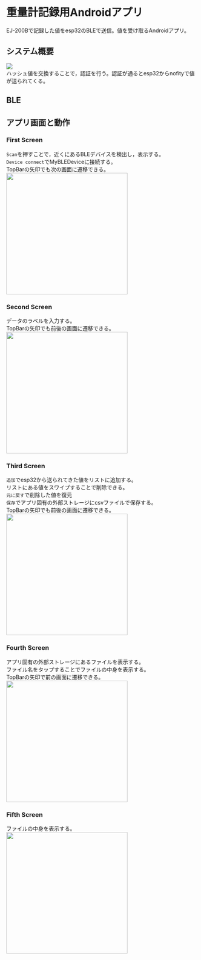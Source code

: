 # 重量計記録用Androidアプリ
EJ-200Bで記録した値をesp32のBLEで送信。値を受け取るAndroidアプリ。
## システム概要
![](/images_readme/system_overview.png)  
ハッシュ値を交換することで，認証を行う。認証が通るとesp32からnofityで値が送られてくる。

## BLE

## アプリ画面と動作
### First Screen
`Scan`を押すことで，近くにあるBLEデバイスを検出し，表示する。  
`Device connect`でMyBLEDeviceに接続する。  
TopBarの矢印でも次の画面に遷移できる。  
<img src="/images_readme/Screenshot_20240201-172043.png" width="320px">

### Second Screen
データのラベルを入力する。  
TopBarの矢印でも前後の画面に遷移できる。  
<img src="/images_readme/Screenshot_20240201-172057.png" width="320px">

### Third Screen
`追加`でesp32から送られてきた値をリストに追加する。  
リストにある値をスワイプすることで削除できる。  
`元に戻す`で削除した値を復元  
`保存`でアプリ固有の外部ストレージにcsvファイルで保存する。  
TopBarの矢印でも前後の画面に遷移できる。  
<img src="/images_readme/Screenshot_20240201-172150.png" width="320px">

### Fourth Screen
アプリ固有の外部ストレージにあるファイルを表示する。  
ファイル名をタップすることでファイルの中身を表示する。  
TopBarの矢印で前の画面に遷移できる。  
<img src="/images_readme/Screenshot_20240201-172204.png" width="320px">

### Fifth Screen
ファイルの中身を表示する。  
<img src="/images_readme/Screenshot_20240201-172217.png" width="320px">
